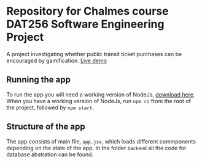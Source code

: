 # Repository for Chalmes course DAT256 Software Engineering Project

A project investigating whether public transit ticket purchases can be encouraged by gamification. [Live demo](https://kirens.github.io/DAT256)

## Running the app

To run the app you will need a working version of NodeJs, [download here](https://nodejs.org/dist/v10.16.0/node-v10.16.0-x64.msi).
When you have a working version of NodeJs, run `npm ci` from the root of the project, followed by `npm start`.

## Structure of the app

The app consists of main file, `app.jsx`, which loads different commponents depending on the state of the app. 
In the folder `backend` all the code for database abstration can be found. 
